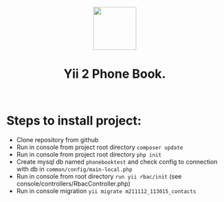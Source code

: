 <p align="center">
    <a href="https://github.com/yiisoft" target="_blank">
        <img src="https://avatars0.githubusercontent.com/u/993323" height="100px">
    </a>
    <h1 align="center">Yii 2 Phone Book.</h1>
    <br>
</p>

Steps to install project:
=========================

* Clone repository from github
* Run in console from project root directory ```composer update```
* Run in console from project root directory ```php init```
* Create mysql db named `phonebooktest` and check config to connection with db in `common/config/main-local.php`
* Run in console from root directory ```run yii rbac/init``` (see console/controllers/RbacController.php)
* Run in console migration ```yii migrate m211112_113015_contacts```

